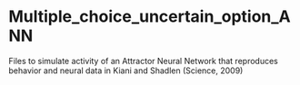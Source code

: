 # Multiple_choice_uncertain_option_ANN
Files to simulate activity of an Attractor Neural Network that reproduces behavior and neural data in Kiani and Shadlen (Science, 2009)
